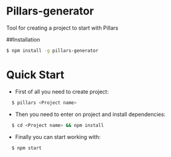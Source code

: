 # Pillars-generator
Tool for creating a project to start with Pillars 

##Installation
  
  ```sh
$ npm install -g pillars-generator
```
  
# Quick Start

- First of all you need to create project: 
```sh
  $ pillars <Project name>
```
- Then you need to enter on project and install dependencies:
```sh
  $ cd <Project name> && npm install
```
- Finally you can start working with:
```sh
  $ npm start
```
